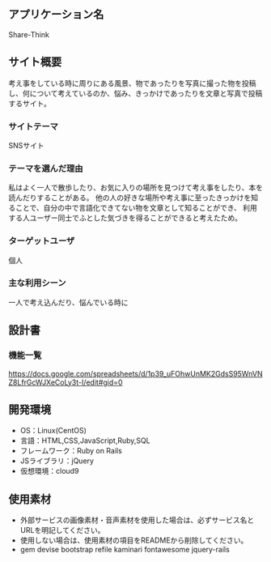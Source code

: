 ## アプリケーション名
Share-Think
## サイト概要
考え事をしている時に周りにある風景、物であったりを写真に撮った物を投稿し、何について考えているのか、悩み、きっかけであったりを文章と写真で投稿するサイト。

### サイトテーマ
SNSサイト
### テーマを選んだ理由
私はよく一人で散歩したり、お気に入りの場所を見つけて考え事をしたり、本を読んだりすることがある。
他の人の好きな場所や考え事に至ったきっかけを知ることで、自分の中で言語化できてない物を文章として知ることができ、
利用する人ユーザー同士でふとした気づきを得ることができると考えたため。
### ターゲットユーザ
個人
### 主な利用シーン
一人で考え込んだり、悩んでいる時に
## 設計書
### 機能一覧
https://docs.google.com/spreadsheets/d/1p39_uFOhwUnMK2GdsS95WnVNZ8LfrGcWJXeCoLy3t-I/edit#gid=0
## 開発環境
- OS：Linux(CentOS)
- 言語：HTML,CSS,JavaScript,Ruby,SQL
- フレームワーク：Ruby on Rails
- JSライブラリ：jQuery
- 仮想環境：cloud9
## 使用素材
- 外部サービスの画像素材・音声素材を使用した場合は、必ずサービス名とURLを明記してください。
- 使用しない場合は、使用素材の項目をREADMEから削除してください。
- gem devise bootstrap refile kaminari fontawesome jquery-rails